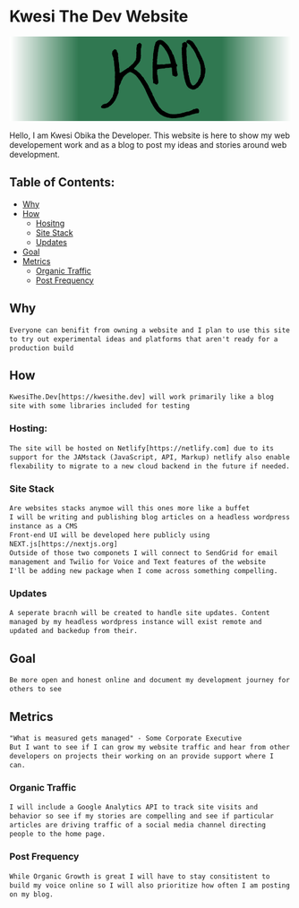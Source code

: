 # Kwesi The Dev Website

![Kwesi The Dev Logo - Intitials K A O](./public/KwesiTheDevLogo3.png)

Hello, I am Kwesi Obika the Developer. This website is here to show my web developement work and as a blog to post my ideas and stories around web development.

## Table of Contents:

- [Why](#why)
- [How](#how)
  - [Hositng](#hosting)
  - [Site Stack](#site-stack)
  - [Updates](#updates)
- [Goal](#goal)
- [Metrics](#metrics)
  - [Organic Traffic](#organic-traffic)
  - [Post Frequency](#post-frequency)

## Why
	Everyone can benifit from owning a website and I plan to use this site to try out experimental ideas and platforms that aren't ready for a production build
## How
	KwesiThe.Dev[https://kwesithe.dev] will work primarily like a blog site with some libraries included for testing 

### Hosting:
	The site will be hosted on Netlify[https://netlify.com] due to its support for the JAMstack (JavaScript, API, Markup) netlify also enable flexability to migrate to a new cloud backend in the future if needed.

### Site Stack
	Are websites stacks anymoe will this ones more like a buffet
	I will be writing and publishing blog articles on a headless wordpress instance as a CMS
	Front-end UI will be developed here publicly using NEXT.js[https://nextjs.org]
	Outside of those two componets I will connect to SendGrid for email management and Twilio for Voice and Text features of the website
	I'll be adding new package when I come across something compelling.

### Updates
	A seperate bracnh will be created to handle site updates. Content managed by my headless wordpress instance will exist remote and updated and backedup from their. 

## Goal
	Be more open and honest online and document my development journey for others to see

## Metrics
	"What is measured gets managed" - Some Corporate Executive
	But I want to see if I can grow my website traffic and hear from other developers on projects their working on an provide support where I can.

### Organic Traffic
	I will include a Google Analytics API to track site visits and behavior so see if my stories are compelling and see if particular articles are driving traffic of a social media channel directing people to the home page.

### Post Frequency
	While Organic Growth is great I will have to stay consitistent to build my voice online so I will also prioritize how often I am posting on my blog.  

